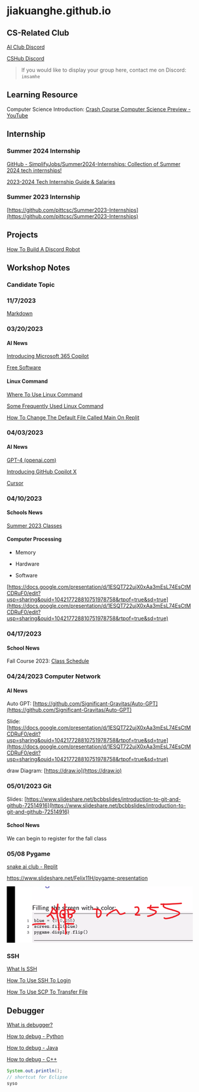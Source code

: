 # jiakuanghe.github.io

## CS-Related Club

[AI Club Discord](https://discord.gg/AF75BX3Dh)

[CSHub Discord](https://discord.gg/epVESxEvtx)

> If you would like to display your group here, contact me on Discord: `imsamhe`



## Learning Resource 

Computer Science Introduction: [Crash Course Computer Science Preview - YouTube](https://www.youtube.com/watch?v=tpIctyqH29Q&list=PLH2l6uzC4UEW0s7-KewFLBC1D0l6XRfye)



## Internship

### Summer 2024 Internship

[GitHub - SimplifyJobs/Summer2024-Internships: Collection of Summer 2024 tech internships!](https://github.com/SimplifyJobs/Summer2024-Internships)

[2023-2024 Tech Internship Guide & Salaries](https://www.levels.fyi/internships/)



### Summer 2023 Internship

[https://github.com/pittcsc/Summer2023-Internships](https://github.com/pittcsc/Summer2023-Internships)



## Projects

[How To Build A Discord Robot](./projects/how-to-build-a-discord-robot)



## Workshop Notes

### Candidate Topic



### 11/7/2023

[Markdown](./markdown/markdown-syntax.md)



### 03/20/2023

#### AI News

[Introducing Microsoft 365 Copilot](https://www.microsoft.com/en-us/microsoft-365/blog/2023/03/16/introducing-microsoft-365-copilot-a-whole-new-way-to-work/)

[Free Software](https://www.ccsf.edu/about-ccsf/administration/finance-and-administration/information-technology-services/free-software)



#### Linux Command

[Where To Use Linux Command](./linux/where-to-use-linux-command)

[Some Frequently Used Linux Command](./linux/some-frequently-used-linux-command)

[How To Change The Default File Called Main On Replit](./linux/how-to-change-the-default-file-called-main-on-replit)



### 04/03/2023

#### AI News

[GPT-4 (openai.com)](https://openai.com/research/gpt-4)

[Introducing GitHub Copilot X](https://github.com/features/preview/copilot-x)

[Cursor](https://www.cursor.so/)



### 04/10/2023

#### Schools News

[Summer 2023 Classes](https://www.ccsf.edu/academics/class-schedule)



#### Computer Processing

- Memory

- Hardware

- Software

[https://docs.google.com/presentation/d/1ESQT722ujX0xAa3mEsL74EsCtMCDRuF0/edit?usp=sharing&ouid=104217728810751978758&rtpof=true&sd=true](https://docs.google.com/presentation/d/1ESQT722ujX0xAa3mEsL74EsCtMCDRuF0/edit?usp=sharing&ouid=104217728810751978758&rtpof=true&sd=true)



### 04/17/2023

#### School News

Fall Course 2023: [Class Schedule](https://www.ccsf.edu/academics/class-schedule)



### 04/24/2023 Computer Network

#### AI News

Auto GPT: [https://github.com/Significant-Gravitas/Auto-GPT](https://github.com/Significant-Gravitas/Auto-GPT)

Slide: [https://docs.google.com/presentation/d/1ESQT722ujX0xAa3mEsL74EsCtMCDRuF0/edit?usp=sharing&ouid=104217728810751978758&rtpof=true&sd=true](https://docs.google.com/presentation/d/1ESQT722ujX0xAa3mEsL74EsCtMCDRuF0/edit?usp=sharing&ouid=104217728810751978758&rtpof=true&sd=true)



draw Diagram: [https://draw.io](https://draw.io)



### 05/01/2023 Git

Slides: [https://www.slideshare.net/bcbbslides/introduction-to-git-and-github-72514916](https://www.slideshare.net/bcbbslides/introduction-to-git-and-github-72514916)

#### School News

We can begin to register for the fall class



### 05/08 Pygame

[snake ai club - Replit](https://replit.com/@JasonAvina/snake-ai-club?v=1#main.py)

https://www.slideshare.net/Felix11H/pygame-presentation

![image-20230508162656642](./pictures/README/image-20230508162656642.png)



### SSH

[What Is SSH](./linux/what-is-ssh)

[How To Use SSH To Login](./linux/how-to-use-ssh-to-login)

[How To Use SCP To Transfer File](./linux/how-to-use-scp-to-transfer-file)



## Debugger

[What is debugger?](./debugger/what-is-debugger)

[How to debug - Python](./debugger/how-to-debug-python)

[How to debug - Java](./debugger/how-to-debug-java)

[How to debug - C++](./debugger/how-to-debug-cpp)

```java
System.out.println();
// shortcut for Eclipse
syso
```
